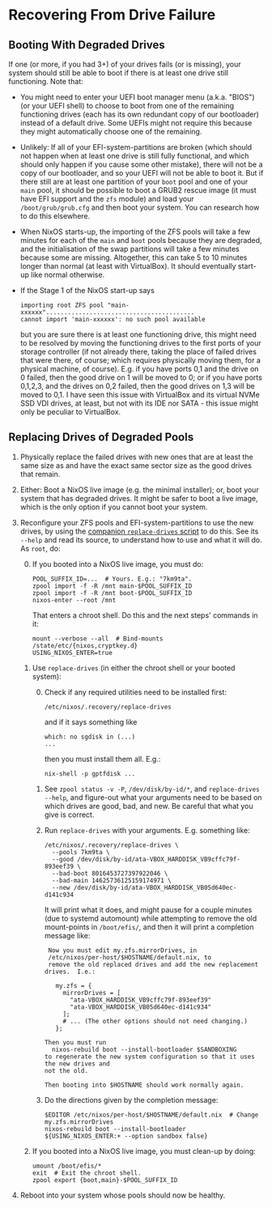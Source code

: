 # Recovering From Drive Failure

## Booting With Degraded Drives

If one (or more, if you had 3+) of your drives fails (or is missing), your
system should still be able to boot if there is at least one drive still
functioning.  Note that:

- You might need to enter your UEFI boot manager menu (a.k.a. "BIOS") (or your
  UEFI shell) to choose to boot from one of the remaining functioning drives
  (each has its own redundant copy of our bootloader) instead of a default
  drive.  Some UEFIs might not require this because they might automatically
  choose one of the remaining.

- Unlikely: If all of your EFI-system-partitions are broken (which should not
  happen when at least one drive is still fully functional, and which should
  only happen if you cause some other mistake), there will not be a copy of our
  bootloader, and so your UEFI will not be able to boot it.  But if there still
  are at least one partition of your `boot` pool and one of your `main` pool, it
  should be possible to boot a GRUB2 rescue image (it must have EFI support and
  the `zfs` module) and load your `/boot/grub/grub.cfg` and then boot your
  system.  You can research how to do this elsewhere.

- When NixOS starts-up, the importing of the ZFS pools will take a few minutes
  for each of the `main` and `boot` pools because they are degraded, and the
  initialisation of the swap partitions will take a few minutes because some are
  missing.  Altogether, this can take 5 to 10 minutes longer than normal (at
  least with VirtualBox).  It should eventually start-up like normal otherwise.

- If the Stage 1 of the NixOS start-up says
  ```text
  importing root ZFS pool "main-xxxxxx".........................................
  cannot import 'main-xxxxxx': no such pool available
  ```
  but you are sure there is at least one functioning drive, this might need to
  be resolved by moving the functioning drives to the first ports of your
  storage controller (if not already there, taking the place of failed drives
  that were there, of course; which requires physically moving them, for a
  physical machine, of course).  E.g. if you have ports 0,1 and the drive on 0
  failed, then the good drive on 1 will be moved to 0; or if you have ports
  0,1,2,3, and the drives on 0,2 failed, then the good drives on 1,3 will be
  moved to 0,1.  I have seen this issue with VirtualBox and its virtual NVMe SSD
  VDI drives, at least, but not with its IDE nor SATA - this issue might only be
  peculiar to VirtualBox.


## Replacing Drives of Degraded Pools

1. Physically replace the failed drives with new ones that are at least the same
   size as and have the exact same sector size as the good drives that remain.

2. Either: Boot a NixOS live image (e.g. the minimal installer); or, boot your
   system that has degraded drives.  It might be safer to boot a live image,
   which is the only option if you cannot boot your system.

3. Reconfigure your ZFS pools and EFI-system-partitions to use the new drives,
   by using the [companion `replace-drives` script](replace-drives) to do this.
   See its `--help` and read its source, to understand how to use and what it
   will do.  As `root`, do:

   0. If you booted into a NixOS live image, you must do:
      ```shell
      POOL_SUFFIX_ID=...  # Yours. E.g.: "7km9ta".
      zpool import -f -R /mnt main-$POOL_SUFFIX_ID
      zpool import -f -R /mnt boot-$POOL_SUFFIX_ID
      nixos-enter --root /mnt
      ```
      That enters a chroot shell.  Do this and the next steps' commands in it:
      ```shell
      mount --verbose --all  # Bind-mounts /state/etc/{nixos,cryptkey.d}
      USING_NIXOS_ENTER=true
      ```

   1. Use `replace-drives` (in either the chroot shell or your booted system):

      0. Check if any required utilities need to be installed first:
         ```shell
         /etc/nixos/.recovery/replace-drives
         ```
         and if it says something like
         ```text
         which: no sgdisk in (...)
         ...
         ```
         then you must install them all.  E.g.:
         ```shell
         nix-shell -p gptfdisk ...
         ```
      1. See `zpool status -v -P`, `/dev/disk/by-id/*`, and `replace-drives
         --help`, and figure-out what your arguments need to be based on which
         drives are good, bad, and new.  Be careful that what you give is
         correct.

      2. Run `replace-drives` with your arguments.  E.g. something like:
         ```shell
         /etc/nixos/.recovery/replace-drives \
           --pools 7km9ta \
           --good /dev/disk/by-id/ata-VBOX_HARDDISK_VB9cffc79f-893eef39 \
           --bad-boot 8016453727397922046 \
           --bad-main 14625736125159174971 \
           --new /dev/disk/by-id/ata-VBOX_HARDDISK_VB05d640ec-d141c934
         ```
         It will print what it does, and might pause for a couple minutes (due
         to systemd automount) while attempting to remove the old mount-points
         in `/boot/efis/`, and then it will print a completion message like:
         ```text
          Now you must edit my.zfs.mirrorDrives, in
          /etc/nixos/per-host/$HOSTNAME/default.nix, to
          remove the old replaced drives and add the new replacement drives.  I.e.:

            my.zfs = {
              mirrorDrives = [
                "ata-VBOX_HARDDISK_VB9cffc79f-893eef39"
                "ata-VBOX_HARDDISK_VB05d640ec-d141c934"
              ];
              # ... (The other options should not need changing.)
            };

         Then you must run
           nixos-rebuild boot --install-bootloader $SANDBOXING
         to regenerate the new system configuration so that it uses the new drives and
         not the old.

         Then booting into $HOSTNAME should work normally again.
         ```
      3. Do the directions given by the completion message:
         ```shell
         $EDITOR /etc/nixos/per-host/$HOSTNAME/default.nix  # Change my.zfs.mirrorDrives
         nixos-rebuild boot --install-bootloader ${USING_NIXOS_ENTER:+ --option sandbox false}
         ```

   2. If you booted into a NixOS live image, you must clean-up by doing:
      ```shell
      umount /boot/efis/*
      exit  # Exit the chroot shell.
      zpool export {boot,main}-$POOL_SUFFIX_ID
      ```

4. Reboot into your system whose pools should now be healthy.
